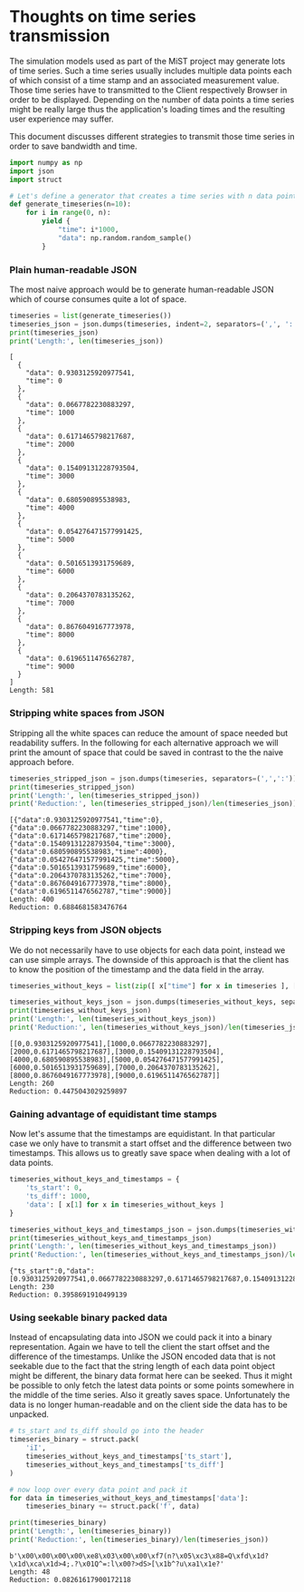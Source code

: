 
# Thoughts on time series transmission

The simulation models used as part of the MiST project may generate lots of time series.
Such a time series usually includes multiple data points each of which consist of a time stamp and an associated measurement value.
Those time series have to transmitted to the Client respectively Browser in order to be displayed.
Depending on the number of data points a time series might be really large thus the application's loading times and the resulting user experience may suffer.

This document discusses different strategies to transmit those time series in order to save bandwidth and time.


```python
import numpy as np
import json
import struct

# Let's define a generator that creates a time series with n data points
def generate_timeseries(n=10):
    for i in range(0, n):
        yield {
            "time": i*1000,
            "data": np.random.random_sample()
        }
```

### Plain human-readable JSON

The most naive approach would be to generate human-readable JSON which of course consumes quite a lot of space.


```python
timeseries = list(generate_timeseries())
timeseries_json = json.dumps(timeseries, indent=2, separators=(',', ': '))
print(timeseries_json)
print('Length:', len(timeseries_json))
```

    [
      {
        "data": 0.9303125920977541,
        "time": 0
      },
      {
        "data": 0.0667782230883297,
        "time": 1000
      },
      {
        "data": 0.6171465798217687,
        "time": 2000
      },
      {
        "data": 0.15409131228793504,
        "time": 3000
      },
      {
        "data": 0.680590895538983,
        "time": 4000
      },
      {
        "data": 0.054276471577991425,
        "time": 5000
      },
      {
        "data": 0.5016513931759689,
        "time": 6000
      },
      {
        "data": 0.2064370783135262,
        "time": 7000
      },
      {
        "data": 0.8676049167773978,
        "time": 8000
      },
      {
        "data": 0.6196511476562787,
        "time": 9000
      }
    ]
    Length: 581


### Stripping white spaces from JSON

Stripping all the white spaces can reduce the amount of space needed but readability suffers.
In the following for each alternative approach we will print the amount of space that could be saved in contrast to the the naive approach before.


```python
timeseries_stripped_json = json.dumps(timeseries, separators=(',',':'))
print(timeseries_stripped_json)
print('Length:', len(timeseries_stripped_json))
print('Reduction:', len(timeseries_stripped_json)/len(timeseries_json))
```

    [{"data":0.9303125920977541,"time":0},{"data":0.0667782230883297,"time":1000},{"data":0.6171465798217687,"time":2000},{"data":0.15409131228793504,"time":3000},{"data":0.680590895538983,"time":4000},{"data":0.054276471577991425,"time":5000},{"data":0.5016513931759689,"time":6000},{"data":0.2064370783135262,"time":7000},{"data":0.8676049167773978,"time":8000},{"data":0.6196511476562787,"time":9000}]
    Length: 400
    Reduction: 0.6884681583476764


### Stripping keys from JSON objects

We do not necessarily have to use objects for each data point, instead we can use simple arrays.
The downside of this approach is that the client has to know the position of the timestamp and the data field in the array.


```python
timeseries_without_keys = list(zip([ x["time"] for x in timeseries ], [ x["data"] for x in timeseries ]))

timeseries_without_keys_json = json.dumps(timeseries_without_keys, separators=(',',':'))
print(timeseries_without_keys_json)
print('Length:', len(timeseries_without_keys_json))
print('Reduction:', len(timeseries_without_keys_json)/len(timeseries_json))
```

    [[0,0.9303125920977541],[1000,0.0667782230883297],[2000,0.6171465798217687],[3000,0.15409131228793504],[4000,0.680590895538983],[5000,0.054276471577991425],[6000,0.5016513931759689],[7000,0.2064370783135262],[8000,0.8676049167773978],[9000,0.6196511476562787]]
    Length: 260
    Reduction: 0.4475043029259897


### Gaining advantage of equidistant time stamps

Now let's assume that the timestamps are equidistant.
In that particular case we only have to transmit a start offset and the difference between two timestamps.
This allows us to greatly save space when dealing with a lot of data points.


```python
timeseries_without_keys_and_timestamps = {
    'ts_start': 0,
    'ts_diff': 1000,
    'data': [ x[1] for x in timeseries_without_keys ]
}

timeseries_without_keys_and_timestamps_json = json.dumps(timeseries_without_keys_and_timestamps, separators=(',',':'))
print(timeseries_without_keys_and_timestamps_json)
print('Length:', len(timeseries_without_keys_and_timestamps_json))
print('Reduction:', len(timeseries_without_keys_and_timestamps_json)/len(timeseries_json))
```

    {"ts_start":0,"data":[0.9303125920977541,0.0667782230883297,0.6171465798217687,0.15409131228793504,0.680590895538983,0.054276471577991425,0.5016513931759689,0.2064370783135262,0.8676049167773978,0.6196511476562787],"ts_diff":1000}
    Length: 230
    Reduction: 0.3958691910499139


### Using seekable binary packed data

Instead of encapsulating data into JSON we could pack it into a binary representation.
Again we have to tell the client the start offset and the difference of the timestamps.
Unlike the JSON encoded data that is not seekable due to the fact that the string length of each data point object might be different, the binary data format here can be seeked.
Thus it might be possible to only fetch the latest data points or some points somewhere in the middle of the time series.
Also it greatly saves space.
Unfortunately the data is no longer human-readable and on the client side the data has to be unpacked.


```python
# ts_start and ts_diff should go into the header
timeseries_binary = struct.pack(
    'iI',
    timeseries_without_keys_and_timestamps['ts_start'],
    timeseries_without_keys_and_timestamps['ts_diff']
)

# now loop over every data point and pack it
for data in timeseries_without_keys_and_timestamps['data']:
    timeseries_binary += struct.pack('f', data)

print(timeseries_binary)
print('Length:', len(timeseries_binary))
print('Reduction:', len(timeseries_binary)/len(timeseries_json))
```

    b'\x00\x00\x00\x00\xe8\x03\x00\x00\xf7(n?\x05\xc3\x88=Q\xfd\x1d?\x1d\xca\x1d>4;.?\x01Q^=:l\x00?>dS>[\x1b^?u\xa1\x1e?'
    Length: 48
    Reduction: 0.08261617900172118

